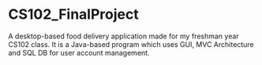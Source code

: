 # CS102_FinalProject
A desktop-based food delivery application made for my freshman year CS102 class. It is a Java-based program which uses GUI, MVC Architecture and SQL DB for user account management. 
